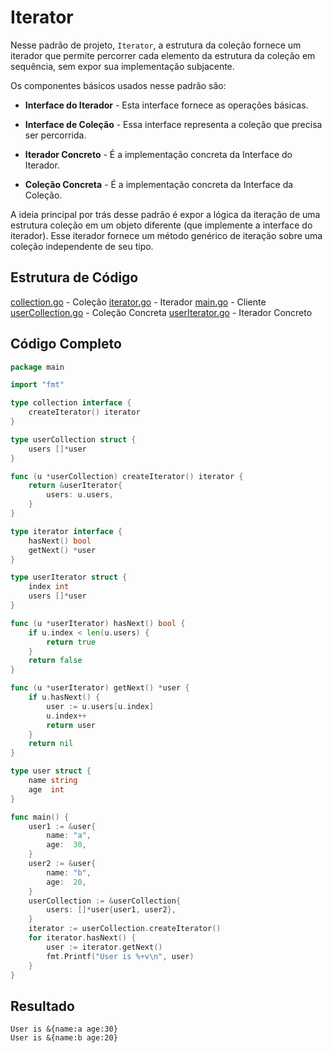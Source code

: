 # Iterator

Nesse padrão de projeto, `Iterator`, a estrutura da coleção fornece um iterador que permite percorrer cada elemento da estrutura da coleção em sequência, sem expor sua implementação subjacente.

Os componentes básicos usados nesse padrão são:

- **Interface do Iterador** - Esta interface fornece as operações básicas.

- **Interface de Coleção** - Essa interface representa a coleção que precisa ser percorrida.

- **Iterador Concreto** - É a implementação concreta da Interface do Iterador.

- **Coleção Concreta** - É a implementação concreta da Interface da Coleção.

A ideia principal por trás desse padrão é expor a lógica da iteração de uma estrutura coleção em um objeto diferente (que implemente a interface do iterador). Esse iterador fornece um método genérico de iteração sobre uma coleção independente de seu tipo.

## Estrutura de Código

[collection.go](main/collection.go) - Coleção
[iterator.go](main/iterator.go) - Iterador
[main.go](main/main.go) - Cliente
[userCollection.go](main/userCollection.go) - Coleção Concreta
[userIterator.go](main/userIterator.go) - Iterador Concreto

## Código Completo

```go
package main

import "fmt"

type collection interface {
    createIterator() iterator
}

type userCollection struct {
    users []*user
}

func (u *userCollection) createIterator() iterator {
    return &userIterator{
        users: u.users,
    }
}

type iterator interface {
    hasNext() bool
    getNext() *user
}

type userIterator struct {
    index int
    users []*user
}

func (u *userIterator) hasNext() bool {
    if u.index < len(u.users) {
        return true
    }
    return false
}

func (u *userIterator) getNext() *user {
    if u.hasNext() {
        user := u.users[u.index]
        u.index++
        return user
    }
    return nil
}

type user struct {
    name string
    age  int
}

func main() {
    user1 := &user{
        name: "a",
        age:  30,
    }
    user2 := &user{
        name: "b",
        age:  20,
    }
    userCollection := &userCollection{
        users: []*user{user1, user2},
    }
    iterator := userCollection.createIterator()
    for iterator.hasNext() {
        user := iterator.getNext()
        fmt.Printf("User is %+v\n", user)
    }
}
```

## Resultado

```text
User is &{name:a age:30}
User is &{name:b age:20}
```

